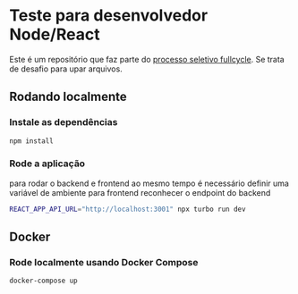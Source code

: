# Teste para desenvolvedor Node/React

Este é um repositório que faz parte do [processo seletivo fullcycle](https://github.com/codeedu-tests/node-react-sync-upload-tests). Se trata de desafio para upar arquivos.

## Rodando localmente

### Instale as dependências

```bash
npm install
```

### Rode a aplicação

para rodar o backend e frontend ao mesmo tempo é necessário definir uma variável de ambiente para frontend reconhecer o endpoint do backend

```bash
REACT_APP_API_URL="http://localhost:3001" npx turbo run dev
```

## Docker

### Rode localmente usando Docker Compose

```bash
docker-compose up
```
